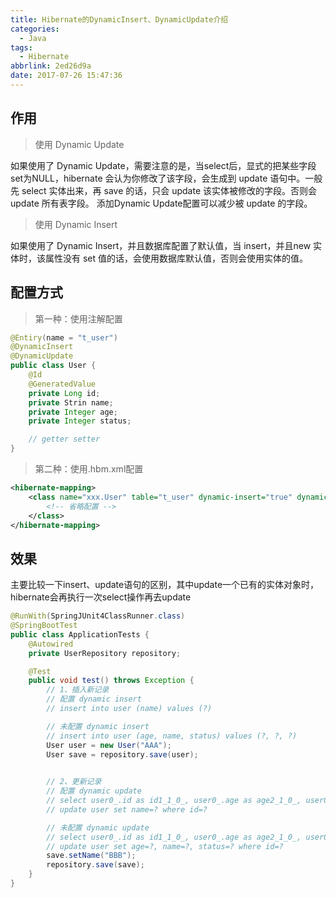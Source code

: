 ```yaml
---
title: Hibernate的DynamicInsert、DynamicUpdate介绍
categories:
  - Java
tags:
  - Hibernate
abbrlink: 2ed26d9a
date: 2017-07-26 15:47:36
---
```

## 作用

> 使用 Dynamic Update

如果使用了 Dynamic Update，需要注意的是，当select后，显式的把某些字段set为NULL，hibernate 会认为你修改了该字段，会生成到 update 语句中。一般先 select 实体出来，再 save 的话，只会 update 该实体被修改的字段。否则会 update 所有表字段。
添加Dynamic Update配置可以减少被 update 的字段。

> 使用 Dynamic Insert

如果使用了 Dynamic Insert，并且数据库配置了默认值，当 insert，并且new 实体时，该属性没有 set 值的话，会使用数据库默认值，否则会使用实体的值。

<!-- more -->
## 配置方式
> 第一种：使用注解配置
```java
@Entiry(name = "t_user")
@DynamicInsert
@DynamicUpdate
public class User {
    @Id
    @GeneratedValue
    private Long id;
    private Strin name;
    private Integer age;
    private Integer status;

    // getter setter
}
```

> 第二种：使用.hbm.xml配置
```xml
<hibernate-mapping>
    <class name="xxx.User" table="t_user" dynamic-insert="true" dynamic-update="true">
        <!-- 省略配置 -->
    </class>
</hibernate-mapping>
```

## 效果
主要比较一下insert、update语句的区别，其中update一个已有的实体对象时，hibernate会再执行一次select操作再去update
```java
@RunWith(SpringJUnit4ClassRunner.class)
@SpringBootTest
public class ApplicationTests {
    @Autowired
    private UserRepository repository;

    @Test
    public void test() throws Exception {
        // 1、插入新记录
        // 配置 dynamic insert
        // insert into user (name) values (?)

        // 未配置 dynamic insert
        // insert into user (age, name, status) values (?, ?, ?)
        User user = new User("AAA");
        User save = repository.save(user);

        
        // 2、更新记录
        // 配置 dynamic update
        // select user0_.id as id1_1_0_, user0_.age as age2_1_0_, user0_.name as name3_1_0_, user0_.status as status4_1_0_ from user user0_ where user0_.id=?
        // update user set name=? where id=?

        // 未配置 dynamic update
        // select user0_.id as id1_1_0_, user0_.age as age2_1_0_, user0_.name as name3_1_0_, user0_.status as status4_1_0_ from user user0_ where user0_.id=?
        // update user set age=?, name=?, status=? where id=?
        save.setName("BBB");
        repository.save(save);
    }
}
```
